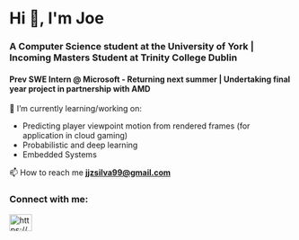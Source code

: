 <h1>Hi 👋, I'm Joe</h1>
<h3>A Computer Science student at the University of York | Incoming Masters Student at Trinity College Dublin</h3>
<h4>Prev SWE Intern @ Microsoft - Returning next summer | Undertaking final year project in partnership with AMD</h4>

🌱 I’m currently learning/working on:

- Predicting player viewpoint motion from rendered frames (for application in cloud gaming)
- Probabilistic and deep learning
- Embedded Systems


📫 How to reach me **jjzsilva99@gmail.com**

<h3 align="left">Connect with me:</h3>
<p align="left">
<a href="https://linkedin.com/in/https://www.linkedin.com/in/joseph-silva-768807238/" target="blank"><img align="center" src="https://raw.githubusercontent.com/rahuldkjain/github-profile-readme-generator/master/src/images/icons/Social/linked-in-alt.svg" alt="https://www.linkedin.com/in/joseph-silva-768807238/" height="30" width="40" /></a>
</p>

